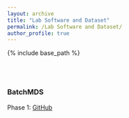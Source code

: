 ```yaml
---
layout: archive
title: "Lab Software and Dataset"
permalink: /Lab Software and Dataset/
author_profile: true
---
```


{% include base_path %}

<br/>
<br/>


### BatchMDS
Phase 1: [GitHub](https://github.com/Ann749/bookish-octo-journey.git)
